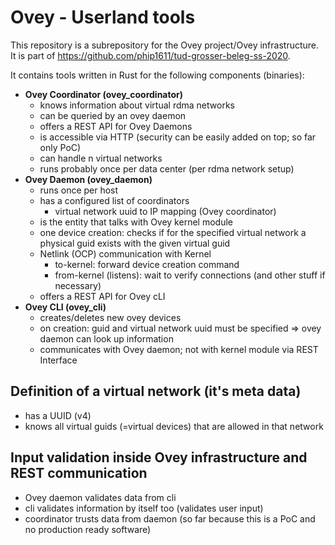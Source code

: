 # Ovey - Userland tools

This repository is a subrepository for the Ovey project/Ovey infrastructure.
It is part of https://github.com/phip1611/tud-grosser-beleg-ss-2020.

It contains tools written in Rust for the following components (binaries):

- **Ovey Coordinator (ovey_coordinator)**
    - knows information about virtual rdma networks
    - can be queried by an ovey daemon
    - offers a REST API for Ovey Daemons
    - is accessible via HTTP (security can be easily added on top; so far only PoC)
    - can handle n virtual networks
    - runs probably once per data center (per rdma network setup)
- **Ovey Daemon (ovey_daemon)**
    - runs once per host
    - has a configured list of coordinators
        - virtual network uuid to IP mapping (Ovey coordinator)
    - is the entity that talks with Ovey kernel module
    - one device creation: checks if for the specified virtual network
      a physical guid exists with the given virtual guid
    - Netlink (OCP) communication with Kernel
        - to-kernel: forward device creation command
        - from-kernel (listens): wait to verify connections (and other stuff if necessary)
    - offers a REST API for Ovey cLI
- **Ovey CLI (ovey_cli)**
    - creates/deletes new ovey devices
    - on creation: guid and virtual network uuid must be specified
      => ovey daemon can look up information
    - communicates with Ovey daemon; not with kernel module
      via REST Interface

## Definition of a virtual network (it's meta data)
- has a UUID (v4)
- knows all virtual guids (=virtual devices) that are allowed in that network

## Input validation inside Ovey infrastructure and REST communication
- Ovey daemon validates data from cli
- cli validates information by itself too (validates user input)
- coordinator trusts data from daemon (so far because this is a PoC and no production ready software)
